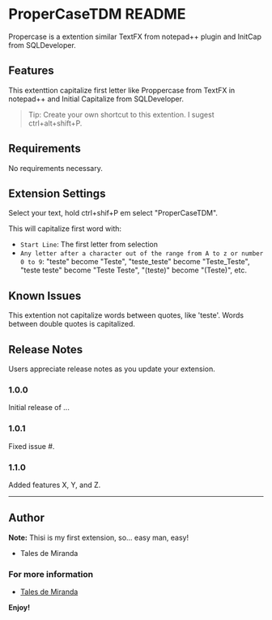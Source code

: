 # ProperCaseTDM README

Propercase is a extention similar TextFX from notepad++ plugin and InitCap from SQLDeveloper.

## Features

This extenttion capitalize first letter like Proppercase from TextFX in notepad++ and Initial Capitalize from SQLDeveloper.

> Tip: Create your own shortcut to this extention. I sugest ctrl+alt+shift+P.

## Requirements

No requirements necessary.

## Extension Settings

Select your text, hold ctrl+shif+P em select "ProperCaseTDM".

This will capitalize first word with:

* `Start Line`: The first letter from selection
* `Any letter after a character out of the range from A to z or number 0 to 9`: "teste" become "Teste", "teste_teste" become "Teste_Teste", "teste teste" become "Teste Teste", "(teste)" become "(Teste)", etc.

## Known Issues

This extention not capitalize words between quotes, like 'teste'. Words between double quotes is capitalized.

## Release Notes

Users appreciate release notes as you update your extension.

### 1.0.0

Initial release of ...

### 1.0.1

Fixed issue #.

### 1.1.0

Added features X, Y, and Z.

-----------------------------------------------------------------------------------------------------------

## Author

**Note:** Thisi is my first extension, so... easy man, easy!

* Tales de Miranda

### For more information

* [Tales de Miranda](http://talesdemiranda.com.br)

**Enjoy!**
